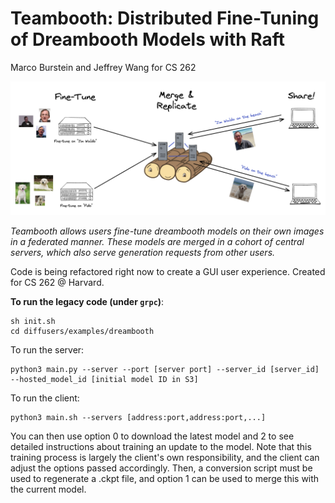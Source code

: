# Teambooth: Distributed Fine-Tuning of Dreambooth Models with Raft

Marco Burstein and Jeffrey Wang for CS 262

![](fig1.png)

*Teambooth allows users fine-tune dreambooth models on their own images in a federated manner. These models are merged in a cohort of central servers, which also serve generation requests from other users.*

Code is being refactored right now to create a GUI user experience. Created for CS 262 @ Harvard.

**To run the legacy code (under `grpc`)**:

```
sh init.sh
cd diffusers/examples/dreambooth
```

To run the server:
```
python3 main.py --server --port [server port] --server_id [server_id] --hosted_model_id [initial model ID in S3]
```

To run the client:
```
python3 main.sh --servers [address:port,address:port,...]
```

You can then use option 0 to download the latest model and 2 to see detailed instructions about training an update to the model. Note that this training process is largely the client's own responsibility, and the client can adjust the options passed accordingly. Then, a conversion script must be used to regenerate a .ckpt file, and option 1 can be used to merge this with the current model.
